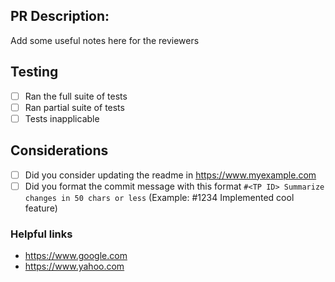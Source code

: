 ## PR Description:
Add some useful notes here for the reviewers

## Testing
 - [ ] Ran the full suite of tests
 - [ ] Ran partial suite of tests
 - [ ] Tests inapplicable

## Considerations
 - [ ] Did you consider updating the readme in https://www.myexample.com
 - [ ] Did you format the commit message with this format `#<TP ID> Summarize changes in 50 chars or less`
       (Example: #1234 Implemented cool feature)

### Helpful links
* https://www.google.com
* https://www.yahoo.com
